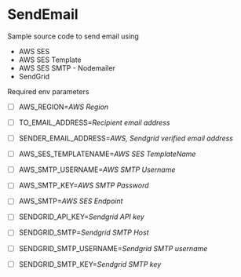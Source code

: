 # SendEmail

Sample source code to send email using 

* AWS SES
* AWS SES Template
* AWS SES SMTP - Nodemailer
* SendGrid

Required env parameters

- [ ] AWS_REGION=*AWS Region*
- [ ] TO_EMAIL_ADDRESS=*Recipient email address*
- [ ] SENDER_EMAIL_ADDRESS=*AWS, Sendgrid verified email address*

- [ ] AWS_SES_TEMPLATENAME=*AWS SES TemplateName*

- [ ] AWS_SMTP_USERNAME=*AWS SMTP Username*
- [ ] AWS_SMTP_KEY=*AWS SMTP Password*
- [ ] AWS_SMTP=*AWS SES Endpoint*

- [ ] SENDGRID_API_KEY=*Sendgrid API key*
- [ ] SENDGRID_SMTP=*Sendgrid SMTP Host*
- [ ] SENDGRID_SMTP_USERNAME=*Sendgrid SMTP username*
- [ ] SENDGRID_SMTP_KEY=*Sendgrid SMTP key*